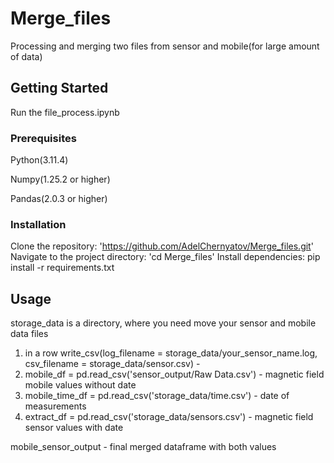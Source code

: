 # Merge_files
Processing and merging two files from sensor and mobile(for large amount of data)

## Getting Started
Run the file_process.ipynb

  ### Prerequisites
  Python(3.11.4)
  
  Numpy(1.25.2 or higher)
  
  Pandas(2.0.3 or higher)

  ### Installation
  Clone the repository: 'https://github.com/AdelChernyatov/Merge_files.git'
  Navigate to the project directory: 'cd Merge_files'
  Install dependencies: pip install -r requirements.txt

## Usage
storage_data is a directory, where you need move your sensor and mobile data files
1) in a row write_csv(log_filename = storage_data/your_sensor_name.log, csv_filename = storage_data/sensor.csv) -
2) mobile_df = pd.read_csv('sensor_output/Raw Data.csv') - magnetic field mobile values without date
3)  mobile_time_df = pd.read_csv('storage_data/time.csv') - date of measurements
4)  extract_df = pd.read_csv('storage_data/sensors.csv') - magnetic field sensor values with date

mobile_sensor_output - final merged dataframe with both values
